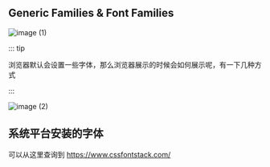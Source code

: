 ## 	Generic Families & Font Families

![image (1)](https://gitee.com/q10viking/PictureRepos/raw/master/images//202112142315541.jpg)

::: tip

浏览器默认会设置一些字体，那么浏览器展示的时候会如何展示呢，有一下几种方式

:::

![image (2)](https://gitee.com/q10viking/PictureRepos/raw/master/images//202112142322970.jpg)



## 系统平台安装的字体

可以从这里查询到 https://www.cssfontstack.com/
